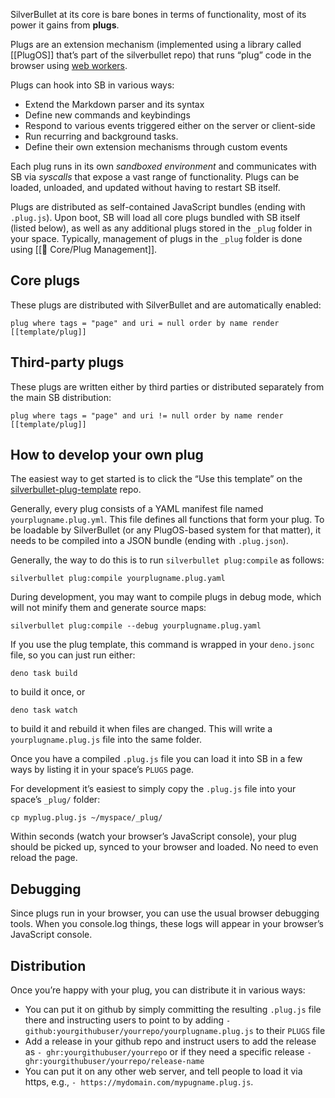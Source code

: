 SilverBullet at its core is bare bones in terms of functionality, most of its power it gains from **plugs**.

Plugs are an extension mechanism (implemented using a library called [[PlugOS]] that’s part of the silverbullet repo) that runs “plug” code in the browser using [web workers](https://developer.mozilla.org/en-US/docs/Web/API/Web_Workers_API/Using_web_workers).

Plugs can hook into SB in various ways:

* Extend the Markdown parser and its syntax
* Define new commands and keybindings
* Respond to various events triggered either on the server or client-side
* Run recurring and background tasks.
* Define their own extension mechanisms through custom events

Each plug runs in its own _sandboxed environment_ and communicates with SB via _syscalls_ that expose a vast range of functionality. Plugs can be loaded, unloaded, and updated without having to restart SB itself.

Plugs are distributed as self-contained JavaScript bundles (ending with `.plug.js`). Upon boot, SB will load all core plugs bundled with SB itself (listed below), as well as any additional plugs stored in the `_plug` folder in your space. Typically, management of plugs in the `_plug` folder is done using [[🔌 Core/Plug Management]].

## Core plugs
These plugs are distributed with SilverBullet and are automatically enabled:
```query
plug where tags = "page" and uri = null order by name render [[template/plug]]
```
## Third-party plugs
These plugs are written either by third parties or distributed separately from the main SB distribution:
```query
plug where tags = "page" and uri != null order by name render [[template/plug]]
```

## How to develop your own plug
The easiest way to get started is to click the “Use this template” on the [silverbullet-plug-template](https://github.com/silverbulletmd/silverbullet-plug-template) repo.

Generally, every plug consists of a YAML manifest file named `yourplugname.plug.yml`. This file defines all functions that form your plug. To be loadable by SilverBullet (or any PlugOS-based system for that matter), it needs to be compiled into a JSON bundle (ending with `.plug.json`).

Generally, the way to do this is to run `silverbullet plug:compile` as follows:

```shell
silverbullet plug:compile yourplugname.plug.yaml
```

During development, you may want to compile plugs in debug mode, which will not minify them and generate source maps:

```shell
silverbullet plug:compile --debug yourplugname.plug.yaml
```

If you use the plug template, this command is wrapped in your `deno.jsonc` file, so you can just run either:

```shell
deno task build
```

to build it once, or

```shell
deno task watch
```

to build it and rebuild it when files are changed. This will write a `yourplugname.plug.js` file into the same folder.

Once you have a compiled `.plug.js` file you can load it into SB in a few ways by listing it in your space’s `PLUGS` page.

For development it’s easiest to simply copy the `.plug.js` file into your space’s `_plug/` folder:

```shell
cp myplug.plug.js ~/myspace/_plug/
```

Within seconds (watch your browser’s JavaScript console), your plug should be picked up, synced to your browser and loaded. No need to even reload the page.

## Debugging
Since plugs run in your browser, you can use the usual browser debugging tools. When you console.log things, these logs will appear in your browser’s JavaScript console.

## Distribution
Once you’re happy with your plug, you can distribute it in various ways:

- You can put it on github by simply committing the resulting `.plug.js` file there and instructing users to point to by adding
  `- github:yourgithubuser/yourrepo/yourplugname.plug.js` to their `PLUGS` file
- Add a release in your github repo and instruct users to add the release as `- ghr:yourgithubuser/yourrepo` or if they need a specific release `- ghr:yourgithubuser/yourrepo/release-name`
- You can put it on any other web server, and tell people to load it via https, e.g., `- https://mydomain.com/mypugname.plug.js`.
